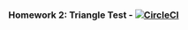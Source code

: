 ### Homework 2: Triangle Test - [![CircleCI](https://dl.circleci.com/status-badge/img/circleci/BA4wU5F6mNjKgu1fdrWqyT/RazvZe3Pg3LfZvf7Z1vuYA/tree/main.svg?style=svg)](https://dl.circleci.com/status-badge/redirect/circleci/BA4wU5F6mNjKgu1fdrWqyT/RazvZe3Pg3LfZvf7Z1vuYA/tree/main)
